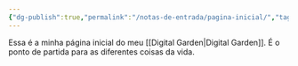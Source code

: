 ```yaml
---
{"dg-publish":true,"permalink":"/notas-de-entrada/pagina-inicial/","tags":["gardenEntry"],"updated":"2024-02-24T04:50:06.706-03:00"}
---
```


Essa é a minha página inicial do meu [[Digital Garden\|Digital Garden]]. É o ponto de partida para as diferentes coisas da vida.


